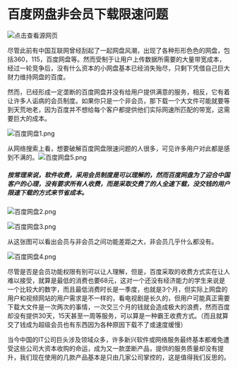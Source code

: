 # 百度网盘非会员下载限速问题





![点击查看源网页](https://timgsa.baidu.com/timg?image&quality=80&size=b9999_10000&sec=1542890436420&di=df23b09816d87198047470e6f9a9be67&imgtype=0&src=http%3A%2F%2Fpic.962.net%2Fup%2F2017-11%2F201711993502120.jpg)

​        尽管此前有中国互联网曾经刮起了一起网盘风潮，出现了各种形形色色的网盘，包括360，115，百度网盘等。然而受制于让用户上传数据所需要的大量带宽成本，经过一轮竞争后，没有什么资本的小网盘基本已经消失殆尽，只剩下凭借自己巨大财力维持网盘的百度。

​        然而，已经形成一定垄断的百度网盘并没有给用户提供满意的服务，相反，它有着让许多人诟病的会员制度。如果你只是一个非会员，那下载一个大文件可能就要等到天荒地老，因为百度并不想给每个客户都提供他们实际网速所匹配的带宽，这需要巨大的成本。



![百度网盘1.png](https://github.com/beilineili/huangjzmhomework/blob/gh-pages/images/%E7%99%BE%E5%BA%A6%E7%BD%91%E7%9B%981.png?raw=true)



​       从网络搜索上看，想要破解百度网盘限速问题的人很多，可见许多用户对此都是感到不满的。![百度网盘5.png](https://github.com/beilineili/huangjzmhomework/blob/gh-pages/images/%E7%99%BE%E5%BA%A6%E7%BD%91%E7%9B%985.png?raw=true)





#####        按常理来说，软件收费，采用会员制度是可以理解的，然而百度网盘为了迎合中国客户的心理，没有要求所有人收费，而是采取交费了的人全速下载，没交钱的用户限速下载的方式来节省成本。

![百度网盘2.png](https://github.com/beilineili/huangjzmhomework/blob/gh-pages/images/%E7%99%BE%E5%BA%A6%E7%BD%91%E7%9B%982.png?raw=true)





![百度网盘3.png](https://github.com/beilineili/huangjzmhomework/blob/gh-pages/images/%E7%99%BE%E5%BA%A6%E7%BD%91%E7%9B%983.png?raw=true)

​      从这张图可以看出会员与非会员之间功能差距之大，非会员几乎什么都没有。

![百度网盘4.png](https://github.com/beilineili/huangjzmhomework/blob/gh-pages/images/%E7%99%BE%E5%BA%A6%E7%BD%91%E7%9B%984.png?raw=true)

​       尽管是否是会员功能权限有别可以让人理解，但是，百度采取的收费方式实在让人难以接受，就算是最低的消费也要68元，这对一个还没有经济能力的学生来说是一个比较大的数字，而且最低消费时长是一季度，也就是3个月，但实际上网盘的用户和视频网站的用户需求是不一样的，看电视剧是长久的，但用户可能真正需要下载大文件是一次两次的事情，一次交三个月的钱就会造成极大的浪费，然而百度却没有提供30天，15天甚至一周等服务，可以算是一种霸王收费方式。（而且就算交了钱成为超级会员也有东西因为各种原因下载不了或速度缓慢）

​       当今中国的IT公司巨头涉及领域众多，许多新兴软件或网络服务最终基本都难免遭受这些公司大资本收购的命运，成为又一款垄断产品，提供的服务质量却没有提升，我们现在使用的几款产品基本是只由几家公司掌控的，这是值得我们反思的。
